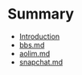 # Summary

* [Introduction](README.md)
* [bbs.md](bbs.md)
* [aolim.md](aolim.md)
* [snapchat.md](snapchat.md)

